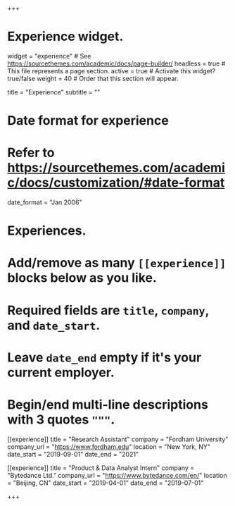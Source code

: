+++
# Experience widget.
widget = "experience"  # See https://sourcethemes.com/academic/docs/page-builder/
headless = true  # This file represents a page section.
active = true  # Activate this widget? true/false
weight = 40  # Order that this section will appear.

title = "Experience"
subtitle = ""

# Date format for experience
#   Refer to https://sourcethemes.com/academic/docs/customization/#date-format
date_format = "Jan 2006"

# Experiences.
#   Add/remove as many `[[experience]]` blocks below as you like.
#   Required fields are `title`, `company`, and `date_start`.
#   Leave `date_end` empty if it's your current employer.
#   Begin/end multi-line descriptions with 3 quotes `"""`.
[[experience]]
  title = "Research Assistant"
  company = "Fordham University"
  company_url = "https://www.fordham.edu"
  location = "New York, NY"
  date_start = "2019-09-01"
  date_end = "2021"


[[experience]]
  title = "Product & Data Analyst Intern"
  company = "Bytedance Ltd."
  company_url = "https://www.bytedance.com/en/"
  location = "Beijing, CN"
  date_start = "2019-04-01"
  date_end = "2019-07-01"

+++
